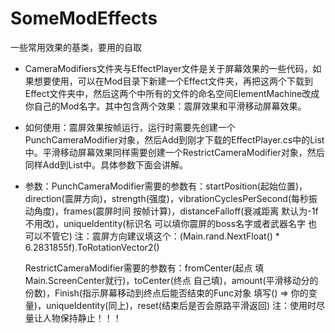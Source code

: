 # SomeModEffects
一些常用效果的基类，要用的自取

* CameraModifiers文件夹与EffectPlayer文件是关于屏幕效果的一些代码，如果想要使用，可以在Mod目录下新建一个Effect文件夹，再把这两个下载到Effect文件夹中，然后这两个中所有的文件的命名空间ElementMachine改成你自己的Mod名字。其中包含两个效果：震屏效果和平滑移动屏幕效果。
* 如何使用：震屏效果按帧运行，运行时需要先创建一个PunchCameraModifier对象，然后Add到刚才下载的EffectPlayer.cs中的List<CameraModifiers>中。平滑移动屏幕效果同样需要创建一个RestrictCameraModifier对象，然后同样Add到List中。具体参数下面会讲解。
* 参数：PunchCameraModifier需要的参数有：startPosition(起始位置)，direction(震屏方向)，strength(强度)，vibrationCyclesPerSecond(每秒振动角度)，frames(震屏时间 按帧计算)，distanceFalloff(衰减距离 默认为-1f 不用改)，uniqueIdentity(标识名 可以填你震屏的boss名字或者武器名字 也可以不管它)
  注：震屏方向建议填这个：(Main.rand.NextFloat() * 6.2831855f).ToRotationVector2()
  
  RestrictCameraModifier需要的参数有：fromCenter(起点 填Main.ScreenCenter就行)，toCenter(终点 自己填)，amount(平滑移动分的份数)，Finish(指示屏幕移动到终点后能否结束的Func对象 填写() => 你的变量)，uniqueIdentity(同上)，reset(结束后是否会原路平滑返回)
  注：使用时尽量让人物保持静止！！！
